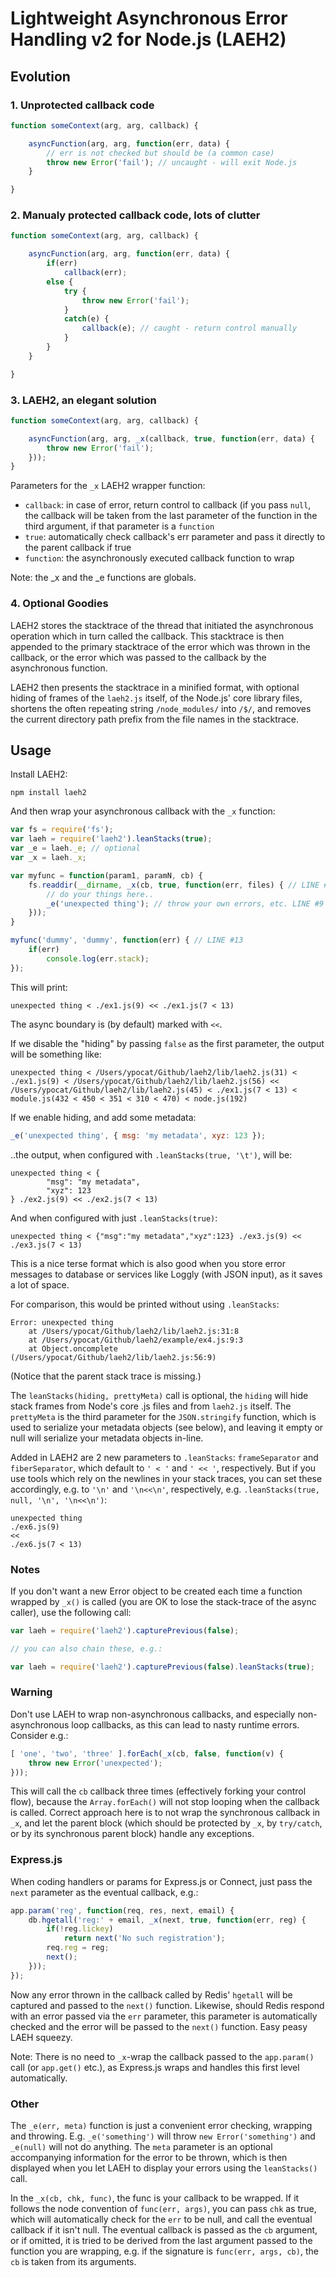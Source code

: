# Lightweight Asynchronous Error Handling v2 for Node.js (LAEH2)

## Evolution

### 1. Unprotected callback code

```js
function someContext(arg, arg, callback) {

	asyncFunction(arg, arg, function(err, data) {
		// err is not checked but should be (a common case)
		throw new Error('fail'); // uncaught - will exit Node.js
	}

}
```

### 2. Manualy protected callback code, lots of clutter

```js
function someContext(arg, arg, callback) {

	asyncFunction(arg, arg, function(err, data) {
		if(err)
			callback(err);
		else {
			try {
				throw new Error('fail');
			}
			catch(e) {
				callback(e); // caught - return control manually
			}
		}
	}

}
```

### 3. LAEH2, an elegant solution

```js
function someContext(arg, arg, callback) {

	asyncFunction(arg, arg, _x(callback, true, function(err, data) {
		throw new Error('fail');
	}));
}
```

Parameters for the `_x` LAEH2 wrapper function:

* `callback`: in case of error, return control to callback (if you pass `null`, the callback will be taken from the last parameter of the function in the third argument, if that parameter is a `function`
* `true`: automatically check callback's err parameter and pass it directly to the parent callback if true
* `function`: the asynchronously executed callback function to wrap

Note: the _x and the _e functions are globals.


### 4. Optional Goodies

LAEH2 stores the stacktrace of the thread that initiated the asynchronous operation which in turn called the callback. This stacktrace is then appended to the primary stacktrace of the error which was thrown in the callback, or the error which was passed to the callback by the asynchronous function.

LAEH2 then presents the stacktrace in a minified format, with optional hiding of frames of the `laeh2.js` itself, of the Node.js' core library files, shortens the often repeating string `/node_modules/` into `/$/`, and removes the current directory path prefix from the file names in the stacktrace.


## Usage

Install LAEH2:

	npm install laeh2

And then wrap your asynchronous callback with the `_x` function:

```js
var fs = require('fs');
var laeh = require('laeh2').leanStacks(true);
var _e = laeh._e; // optional
var _x = laeh._x;

var myfunc = function(param1, paramN, cb) {
	fs.readdir(__dirname, _x(cb, true, function(err, files) { // LINE #7
		// do your things here..
		_e('unexpected thing'); // throw your own errors, etc. LINE #9
	}));
}

myfunc('dummy', 'dummy', function(err) { // LINE #13
	if(err)
		console.log(err.stack);
});
```

This will print:
	
	unexpected thing < ./ex1.js(9) << ./ex1.js(7 < 13)
	
The async boundary is (by default) marked with `<<`.

If we disable the "hiding" by passing `false` as the first parameter, the output will be something like:

	unexpected thing < /Users/ypocat/Github/laeh2/lib/laeh2.js(31) < ./ex1.js(9) < /Users/ypocat/Github/laeh2/lib/laeh2.js(56) << /Users/ypocat/Github/laeh2/lib/laeh2.js(45) < ./ex1.js(7 < 13) < module.js(432 < 450 < 351 < 310 < 470) < node.js(192)

If we enable hiding, and add some metadata:

```js
_e('unexpected thing', { msg: 'my metadata', xyz: 123 });
```

..the output, when configured with `.leanStacks(true, '\t')`, will be:

	unexpected thing < {
	        "msg": "my metadata",
	        "xyz": 123
	} ./ex2.js(9) << ./ex2.js(7 < 13)

And when configured with just `.leanStacks(true)`:

	unexpected thing < {"msg":"my metadata","xyz":123} ./ex3.js(9) << ./ex3.js(7 < 13)
	
This is a nice terse format which is also good when you store error messages to database or services like Loggly (with JSON input), as it saves a lot of space.

For comparison, this would be printed without using `.leanStacks`:

	Error: unexpected thing
	    at /Users/ypocat/Github/laeh2/lib/laeh2.js:31:8
	    at /Users/ypocat/Github/laeh2/example/ex4.js:9:3
	    at Object.oncomplete (/Users/ypocat/Github/laeh2/lib/laeh2.js:56:9)
	
(Notice that the parent stack trace is missing.)

The `leanStacks(hiding, prettyMeta)` call is optional, the `hiding` will hide stack frames from Node's core .js files and from `laeh2.js` itself. The `prettyMeta` is the third parameter for the `JSON.stringify` function, which is used to serialize your metadata objects (see below), and leaving it empty or null will serialize your metadata objects in-line.

Added in LAEH2 are 2 new parameters to `.leanStacks`: `frameSeparator` and `fiberSeparator`, which default to `' < '` and `' << '`, respectively. But if you use tools which rely on the newlines in your stack traces, you can set these accordingly, e.g. to `'\n'` and `'\n<<\n'`, respectively, e.g. `.leanStacks(true, null, '\n', '\n<<\n')`:

	unexpected thing
	./ex6.js(9)
	<<
	./ex6.js(7 < 13)

### Notes

If you don't want a new Error object to be created each time a function wrapped by `_x()` is called (you are OK to lose the stack-trace of the async caller), use the following call:

```js
var laeh = require('laeh2').capturePrevious(false);

// you can also chain these, e.g.:

var laeh = require('laeh2').capturePrevious(false).leanStacks(true);
```
	
### Warning

Don't use LAEH to wrap non-asynchronous callbacks, and especially non-asynchronous loop callbacks, as this can lead to nasty runtime errors. Consider e.g.:

```js
[ 'one', 'two', 'three' ].forEach(_x(cb, false, function(v) {
	throw new Error('unexpected');
}));
```

This will call the `cb` callback three times (effectively forking your control flow), because the `Array.forEach()` will not stop looping when the callback is called. Correct approach here is to not wrap the synchronous callback in `_x`, and let the parent block (which should be protected by `_x`, by `try/catch`, or by its synchronous parent block) handle any exceptions.

### Express.js

When coding handlers or params for Express.js or Connect, just pass the `next` parameter as the eventual callback, e.g.:

```js
app.param('reg', function(req, res, next, email) {
	db.hgetall('reg:' + email, _x(next, true, function(err, reg) {
		if(!reg.lickey)
			return next('No such registration');
		req.reg = reg;
		next();
	}));
});
```

Now any error thrown in the callback called by Redis' `hgetall` will be captured and passed to the `next()` function. Likewise, should Redis respond with an error passed via the `err` parameter, this parameter is automatically checked and the error will be passed to the `next()` function. Easy peasy LAEH squeezy.

Note: There is no need to `_x`-wrap the callback passed to the `app.param()` call (or `app.get()` etc.), as Express.js wraps and handles this first level automatically.

### Other

The `_e(err, meta)` function is just a convenient error checking, wrapping and throwing. E.g. `_e('something')` will throw `new Error('something')` and `_e(null)` will not do anything. The `meta` parameter is an optional accompanying information for the error to be thrown, which is then displayed when you let LAEH to display your errors using the `leanStacks()` call.

In the `_x(cb, chk, func)`, the func is your callback to be wrapped. If it follows the node convention of `func(err, args)`, you can pass `chk` as true, which will automatically check for the `err` to be null, and call the eventual callback if it isn't null. The eventual callback is passed as the `cb` argument, or if omitted, it is tried to be derived from the last argument passed to the function you are wrapping, e.g. if the signature is `func(err, args, cb)`, the `cb` is taken from its arguments.
